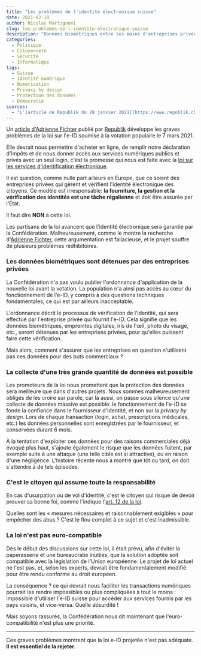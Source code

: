 ```yaml
---
title: "Les problèmes de l'identité électronique suisse"
date: 2021-02-10
author: Nicolas Martignoni
slug: les-problemes-de-l-identite-electronique-suisse
description: "Données biométriques entre les mains d'entreprises privées, protection des données lacunaires et manque de compatibilité avec l'UE : la Suisse choisit une voie risquée avec sa loi sur l'e-ID."
categories:
  - Politique
  - Citoyenneté
  - Sécurité
  - Informatique
tags:
  - Suisse
  - Identité numérique
  - Numérisation
  - Privacy by design
  - Protection des données
  - Démocratie
sources:
  - "L'[article de Republik du 28 janvier 2021](https://www.republik.ch/2021/01/28/die-probleme-mit-der-schweizer-e-identitaet)"
---
```


Un [article d'Adrienne Fichter]((https://www.republik.ch/2021/01/28/die-probleme-mit-der-schweizer-e-identitaet)) publié par [Republik](https://www.republik.ch/) développe les graves problèmes de la loi sur l'e-ID soumise à la votation populaire le 7 mars 2021.

Elle devrait nous permettre d'acheter en ligne, de remplir notre déclaration d'impôts et de nous donner accès aux services numériques publics et privés avec un seul login, c'est la promesse qui nous est faite avec la [loi sur les services d'identification électronique][loi].

Il est question, comme nulle part ailleurs en Europe, que ce soient des entreprises privées qui gèrent et vérifient l'identité électronique des citoyens. Ce modèle est irresponsable: __la fourniture, la gestion et la vérification des identités est une tâche régalienne__ et doit être assurée par l'État.

Il faut dire __NON__ à cette loi.

<!--more-->

Les partisans de la loi avancent que l'identité électronique sera garantie par la Confédération. Malheureusement, comme le montre la recherche d'[Adrienne Fichter](https://www.republik.ch/~adriennefichter), cette argumentation est fallacieuse, et le projet souffre de plusieurs problèmes rédhibitoires.

### Les données biométriques sont détenues par des entreprises privées

La Confédération n'a pas voulu publier l'ordonnance d'application de la nouvelle loi avant la votation. La population n'a ainsi pas accès au cœur du fonctionnement de l'e-ID, y compris à des questions techniques fondamentales, ce qui est par ailleurs inacceptable.

L'ordonnance décrit le processus de vérification de l'identité, qui sera effectué par l'entreprise privée qui fournit l'e-ID. Cela signifie que les données biométriques, empreintes digitales, iris de l'œil, photo du visage, etc., seront détenues par les entreprises privées, pour qu'elles puissent faire cette vérification.

Mais alors, comment s'assurer que les entreprises en question n'utilisent pas ces données pour des buts commerciaux ?

### La collecte d'une très grande quantité de données est possible

Les promoteurs de la loi nous promettent que la protection des données sera meilleure que dans d'autres projets. Nous sommes malheureusement obligés de les croire sur parole, car là aussi, on passe sous silence qu'une collecte de données massive est possible: le fonctionnement de l'e-ID se fonde la confiance dans le fournisseur d'identité, et non sur la _privacy by design_. Lors de chaque transaction (login, achat, prescriptions médicales, etc.) les données personnelles sont enregistrées par le fournisseur, et conservées durant 6 mois.

À la tentation d'exploiter ces données pour des raisons commerciales déjà évoqué plus haut, s'ajoute également le risque que les données fuitent, par exemple suite à une attaque (une telle cible est si attractive), ou en raison d'une négligence. L'histoire récente nous a montré que tôt ou tard, on doit s'attendre à de tels épisodes.

### C'est le citoyen qui assume toute la responsabilité

En cas d'usurpation ou de vol d'identité, c'est le citoyen qui risque de devoir prouver sa bonne foi, comme l'indique l'[art. 12 de la loi][loi].

Quelles sont les « mesures nécessaires et raisonnablement exigibles » pour empêcher des abus ? C'est le flou complet à ce sujet et c'est inadmissible.

### La loi n'est pas euro-compatible

Dès le début des discussions sur cette loi, il était prévu, afin d'éviter la paperasserie et une bureaucratie inutiles, que la solution adoptée soit compatible avec la législation de l'Union européenne. Le projet de loi actuel ne l'est pas, et, selon les experts, devrait être fondamentalement modifié pour être rendu conforme au droit européen.

La conséquence ? ce qui devrait nous faciliter les transactions numériques pourrait les rendre impossibles ou plus compliquées à tout le moins : impossible d'utiliser l'e-ID suisse pour accéder aux services fournis par les pays voisins, et vice-versa. Quelle absurdité !

Mais soyons rassurés, la Confédération nous dit maintenant que l'euro-compatibilité n'est plus une priorité.

------

Ces graves problèmes montrent que la loi e-ID projetée n'est pas adéquate. __Il est essentiel de la rejeter__.

[loi]: https://www.fedlex.admin.ch/eli/fga/2019/2311/fr
